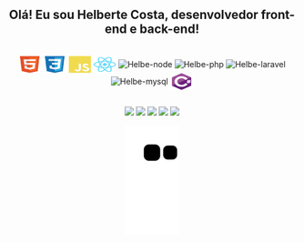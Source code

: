 <div align="center"> 
  
## Olá! Eu sou Helberte Costa, desenvolvedor front-end e back-end!  
  
</div>


<div align="center">
  <!--
  <a href="https://github.com/Helberte">
  <img height="180em" src="https://github-readme-stats.vercel.app/api?username=helberte&show_icons=true&theme=dark&include_all_commits=true&count_private=true"/>
  <img height="180em" src="https://github-readme-stats.vercel.app/api/top-langs/?username=helberte&layout=compact&langs_count=7&theme=dark"/>
  
  <!--
  [![Anurag's GitHub stats](https://github-readme-stats.vercel.app/api?username=helberte&theme=dark&show_icons=true&count_private=true&include_all_commits=true)](https://github.com/helberte/github-readme-stats)
  
  [![Top Langs](https://github-readme-stats.vercel.app/api/top-langs/?username=helberte&layout=compact&theme=dark&langs_count=8)](https://github.com/helberte/github-readme-stats) -->
   
   <!--
   
<a href="https://github.com/helberte/github-readme-stats">
  <img height="180em" align="center" src="https://github-readme-stats.vercel.app/api?username=helberte&theme=dark&show_icons=true&count_private=true&include_all_commits=true&custom_title=Estatísticas" />
</a>
<a href="https://github.com/helberte/github-readme-stats">
  <img height="180em" align="center" src="https://github-readme-stats.vercel.app/api/top-langs/?username=helberte&layout=compact&theme=dark&langs_count=8&custom_title=Linguagens-mais-utilizadas" />
</a>

  -->
  
</div>

<div style="display: inline_block" align="center"><br>
  <img align="center" alt="Helbe-HTML" height="30" width="40" src="https://raw.githubusercontent.com/devicons/devicon/master/icons/html5/html5-original.svg">
  <img align="center" alt="Helbe-CSS" height="30" width="40" src="https://raw.githubusercontent.com/devicons/devicon/master/icons/css3/css3-original.svg">
  <img align="center" alt="Helbe-Js" height="30" width="40" src="https://raw.githubusercontent.com/devicons/devicon/master/icons/javascript/javascript-plain.svg">
  <img align="center" alt="Helbe-React" height="30" width="40" src="https://raw.githubusercontent.com/devicons/devicon/master/icons/react/react-original.svg">
  <img align="center" alt="Helbe-node" height="30" width="40" src="https://cdn.jsdelivr.net/gh/devicons/devicon/icons/nodejs/nodejs-original.svg">
  <img align="center" alt="Helbe-php" height="30" width="40" src="https://cdn.jsdelivr.net/gh/devicons/devicon/icons/php/php-original.svg">  
  <img align="center" alt="Helbe-laravel" height="30" width="40" src="https://cdn.jsdelivr.net/gh/devicons/devicon/icons/laravel/laravel-plain-wordmark.svg">
  <img align="center" alt="Helbe-mysql" height="30" width="40" src="https://cdn.jsdelivr.net/gh/devicons/devicon/icons/mysql/mysql-original-wordmark.svg">
  <img align="center" alt="Helbe-Csharp" height="30" width="40" src="https://raw.githubusercontent.com/devicons/devicon/master/icons/csharp/csharp-original.svg">
</div>

##
  
<!-- badges = https://dev.to/envoy_/150-badges-for-github-pnk -->
<!-- icons  = https://devicon.dev/ -->
<!-- cartão informativo = https://github.com/anuraghazra/github-readme-stats -->
  
<div align="center"> 
  <a href = "https://wa.me/556992080440"><img src="https://img.shields.io/badge/WhatsApp-25D366?style=for-the-badge&logo=whatsapp&logoColor=white" target="_blank"></a>
  <a href = "mailto:helberteads@gmail.com"><img src="https://img.shields.io/badge/-Gmail-%23333?style=for-the-badge&logo=gmail&logoColor=white" target="_blank"></a>
  <a href="https://instagram.com/helberte_costa" target="_blank"><img src="https://img.shields.io/badge/-Instagram-%23E4405F?style=for-the-badge&logo=instagram&logoColor=white" target="_blank"></a>  
  <a href="https://www.linkedin.com/in/helberte-costa-programmer/" target="_blank"><img src="https://img.shields.io/badge/-LinkedIn-%230077B5?style=for-the-badge&logo=linkedin&logoColor=white" target="_blank"></a> 
  <a href="https://www.facebook.com/helberte.costa.5/" target="_blank"><img src="https://img.shields.io/badge/Facebook-1877F2?style=for-the-badge&logo=facebook&logoColor=white" target="_blank"></a> 

  

  ![Snake animation](https://github.com/helberte/helberte/blob/output/github-contribution-grid-snake.svg)
 
</div>
